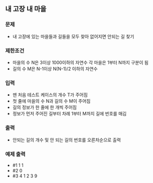 ## 내 고장 내 마을

### 문제

- 내 고장에 있는 마을들과 길들을 모두 찾아 없어지면 안되는 길 찾기


### 제한조건

- 마을의 수 N은 3이상 1000이하의 자연수 각 마을은 1부터 N까지 구분이 됨
- 길의 수 M은 N-1이상 N(N-1)/2 이하의 자연수


### 입력

- 맨 처음 테스트 케이스의 개수 T가 주어짐
- 첫 줄에 마을의 수 N과 길의 수 M이 주어짐
- 길의 정보가 한 줄에 한 개씩 주어짐
- 정보가 먼저 주어진 길부터 차례 1부터 M까지 길에 번호를 매김



### 출력

- 안되는 길의 개수 및 안 되는 길의 번호를 오른차순으로 출력



### 예제 출력

- \#1 1 1
- \#2 0
- \#3 4 1 2 3 9
